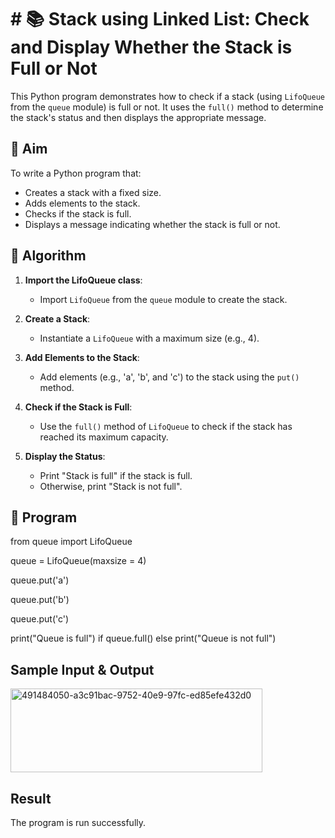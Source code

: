 # # 📚 Stack using Linked List: Check and Display Whether the Stack is Full or Not

This Python program demonstrates how to check if a stack (using `LifoQueue` from the `queue` module) is full or not. It uses the `full()` method to determine the stack's status and then displays the appropriate message.

## 🎯 Aim

To write a Python program that:
- Creates a stack with a fixed size.
- Adds elements to the stack.
- Checks if the stack is full.
- Displays a message indicating whether the stack is full or not.

## 🧠 Algorithm

1. **Import the LifoQueue class**:
   - Import `LifoQueue` from the `queue` module to create the stack.

2. **Create a Stack**:
   - Instantiate a `LifoQueue` with a maximum size (e.g., 4).

3. **Add Elements to the Stack**:
   - Add elements (e.g., 'a', 'b', and 'c') to the stack using the `put()` method.

4. **Check if the Stack is Full**:
   - Use the `full()` method of `LifoQueue` to check if the stack has reached its maximum capacity.

5. **Display the Status**:
   - Print "Stack is full" if the stack is full.
   - Otherwise, print "Stack is not full".

## 📝 Program
from queue import LifoQueue

queue = LifoQueue(maxsize = 4)

queue.put('a')

queue.put('b')

queue.put('c')

print("Queue is full") if queue.full() else print("Queue is not full")

## Sample Input & Output
<img width="403" height="134" alt="491484050-a3c91bac-9752-40e9-97fc-ed85efe432d0" src="https://github.com/user-attachments/assets/24fbad05-864d-4e09-9b8a-c9c10f8b8ffe" />

## Result
 The program is run successfully.

